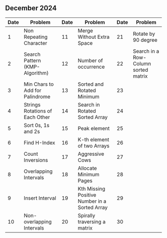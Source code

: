 ## December 2024

| Date | Problem                         | Date | Problem                                       | Date | Problem                              |
| ---- | ------------------------------- | ---- | --------------------------------------------- | ---- | ------------------------------------ |
| 1    | Non Repeating Character         | 11   | Merge Without Extra Space                     | 21   | Rotate by 90 degree                  |
| 2    | Search Pattern (KMP-Algorithm)  | 12   | Number of occurrence                          | 22   | Search in a Row-Column sorted matrix |
| 3    | Min Chars to Add for Palindrome | 13   | Sorted and Rotated Minimum                    | 23   |                                      |
| 4    | Strings Rotations of Each Other | 14   | Search in Rotated Sorted Array                | 24   |                                      |
| 5    | Sort 0s, 1s and 2s              | 15   | Peak element                                  | 25   |                                      |
| 6    | Find H-Index                    | 16   | K-th element of two Arrays                    | 26   |                                      |
| 7    | Count Inversions                | 17   | Aggressive Cows                               | 27   |                                      |
| 8    | Overlapping Intervals           | 18   | Allocate Minimum Pages                        | 28   |                                      |
| 9    | Insert Interval                 | 19   | Kth Missing Positive Number in a Sorted Array | 29   |                                      |
| 10   | Non-overlapping Intervals       | 20   | Spirally traversing a matrix                  | 30   |                                      |
